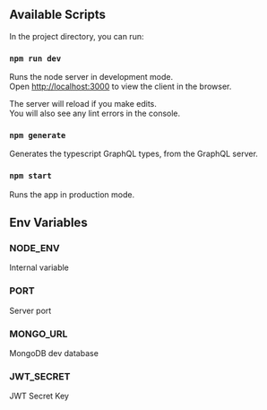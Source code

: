 ## Available Scripts

In the project directory, you can run:

### `npm run dev`

Runs the node server in development mode.<br />
Open [http://localhost:3000](http://localhost:3000) to view the client in the browser.

The server will reload if you make edits.<br />
You will also see any lint errors in the console.

### `npm generate`

Generates the typescript GraphQL types, from the GraphQL server.

### `npm start`

Runs the app in production mode.

## Env Variables

### NODE_ENV
Internal variable
### PORT
Server port
### MONGO_URL
MongoDB dev database
### JWT_SECRET
JWT Secret Key 
